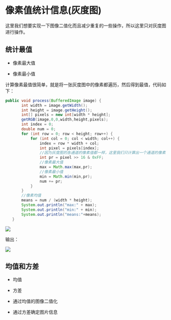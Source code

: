 # 像素值统计信息(灰度图)      

这里我们想要实现一下图像二值化而且减少重复的一些操作，所以这里只对灰度图进行操作。      

## 统计最值     

* 像素最大值        

* 像素最小值          

计算像素最值很简单，就是将一张灰度图中的像素都遍历，然后得到最值，代码如下：       

```java
public void process(BufferedImage image) {
       int width = image.getWidth();
       int height = image.getHeight();
       int[] pixels = new int[width * height];
       getRGB(image,0,0,width,height,pixels);
       int index = 0;
       double num = 0;
       for (int row = 0; row < height; row++) {
           for (int col = 0; col < width; col++) {
               index = row * width + col;
               int pixel = pixels[index];
               //因为灰度图的各通道的像素值都一样，这里我们只计算出一个通道的像素值即可
               int pr = pixel >> 16 & 0xFF;
               //像素最大值
               max = Math.max(max,pr);
               //像素最小值
               min = Math.min(min,pr);
               num += pr;
           }
       }
       //像素均值
       means = num / (width * height);
       System.out.println("max:" + max);
       System.out.println("min:" + min);
       System.out.println("means:"+means);
   }
```         

![](../../../image/garygetmaxandmin.png)        

输出：     

![](../../../image/garygetmaxandminvalue.png)       



## 均值和方差      

* 均值     

* 方差      

* 通过均值的图像二值化      

* 通过方差确定图片信息       
